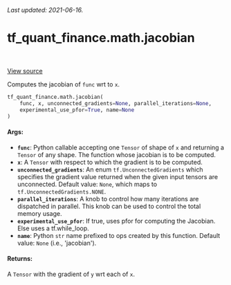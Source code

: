 <!--
This file is generated by a tool. Do not edit directly.
For open-source contributions the docs will be updated automatically.
-->

*Last updated: 2021-06-16.*

<div itemscope itemtype="http://developers.google.com/ReferenceObject">
<meta itemprop="name" content="tf_quant_finance.math.jacobian" />
<meta itemprop="path" content="Stable" />
</div>

# tf_quant_finance.math.jacobian

<!-- Insert buttons and diff -->

<table class="tfo-notebook-buttons tfo-api" align="left">
</table>

<a target="_blank" href="https://github.com/google/tf-quant-finance/blob/master/tf_quant_finance/math/jacobian.py">View source</a>



Computes the jacobian of `func` wrt to `x`.

```python
tf_quant_finance.math.jacobian(
    func, x, unconnected_gradients=None, parallel_iterations=None,
    experimental_use_pfor=True, name=None
)
```



<!-- Placeholder for "Used in" -->


#### Args:


* <b>`func`</b>: Python callable accepting one `Tensor` of shape of `x` and returning
  a `Tensor` of any shape. The function whose jacobian is to be computed.
* <b>`x`</b>: A `Tensor` with respect to which the gradient is to be computed.
* <b>`unconnected_gradients`</b>: An enum `tf.UnconnectedGradients` which specifies
  the gradient value returned when the given input tensors are
  unconnected. Default value: `None`, which maps to
  `tf.UnconnectedGradients.NONE`.
* <b>`parallel_iterations`</b>: A knob to control how many iterations are dispatched
  in parallel. This knob can be used to control the total memory usage.
* <b>`experimental_use_pfor`</b>: If true, uses pfor for computing the Jacobian.
  Else uses a tf.while_loop.
* <b>`name`</b>: Python `str` name prefixed to ops created by this function.
  Default value: `None` (i.e., 'jacobian').


#### Returns:

A `Tensor` with the gradient of `y` wrt each of `x`.
